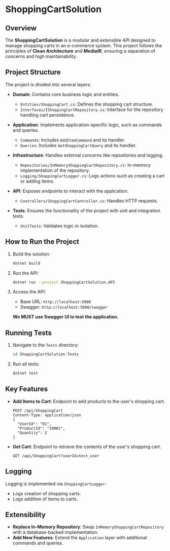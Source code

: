 # ShoppingCartSolution

## Overview
The **ShoppingCartSolution** is a modular and extensible API designed to manage shopping carts in an e-commerce system. This project follows the principles of **Clean Architecture** and **MediatR**, ensuring a separation of concerns and high maintainability.

## Project Structure
The project is divided into several layers:

- **Domain**: Contains core business logic and entities.
  - `Entities/ShoppingCart.cs`: Defines the shopping cart structure.
  - `Interfaces/IShoppingCartRepository.cs`: Interface for the repository handling cart persistence.

- **Application**: Implements application-specific logic, such as commands and queries.
  - `Commands`: Includes `AddItemCommand` and its handler.
  - `Queries`: Includes `GetShoppingCartQuery` and its handler.

- **Infrastructure**: Handles external concerns like repositories and logging.
  - `Repositories/InMemoryShoppingCartRepository.cs`: In-memory implementation of the repository.
  - `Logging/ShoppingCartLogger.cs`: Logs actions such as creating a cart or adding items.

- **API**: Exposes endpoints to interact with the application.
  - `Controllers/ShoppingCartController.cs`: Handles HTTP requests.

- **Tests**: Ensures the functionality of the project with unit and integration tests.
  - `UnitTests`: Validates logic in isolation.

## How to Run the Project

1. Build the solution:
   ```bash
   dotnet build
   ```

2. Run the API:
   ```bash
   dotnet run --project ShoppingCartSolution.API
   ```

3. Access the API:
   - Base URL: `http://localhost:5000`
   - Swagger: `http://localhost:5000/swagger`

   **We MUST use Swagger UI to test the application.**

## Running Tests

1. Navigate to the `Tests` directory:
   ```bash
   cd ShoppingCartSolution.Tests
   ```

2. Run all tests:
   ```bash
   dotnet test
   ```

## Key Features

- **Add Items to Cart**:
  Endpoint to add products to the user's shopping cart.
  ```http
  POST /api/ShoppingCart
  Content-Type: application/json
  {
    "UserId": "01",
    "ProductId": "10001",
    "Quantity": 2
  }
  ```

- **Get Cart**:
  Endpoint to retrieve the contents of the user's shopping cart.
  ```http
  GET /api/ShoppingCart?userId=test_user
  ```

## Logging
Logging is implemented via `ShoppingCartLogger`:
- Logs creation of shopping carts.
- Logs addition of items to carts.

## Extensibility
- **Replace In-Memory Repository**: Swap `InMemoryShoppingCartRepository` with a database-backed implementation.
- **Add New Features**: Extend the `Application` layer with additional commands and queries.
